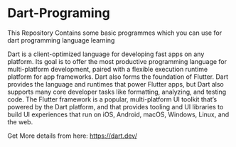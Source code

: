# Dart-Programing
This Repository Contains some basic programmes which you can use for dart programming language learning

Dart is a client-optimized language for developing fast apps on any platform. Its goal is to offer the most productive programming language for multi-platform development, paired with a flexible execution runtime platform for app frameworks.
Dart also forms the foundation of Flutter. Dart provides the language and runtimes that power Flutter apps, but Dart also supports many core developer tasks like formatting, analyzing, and testing code.
The Flutter framework is a popular, multi-platform UI toolkit that’s powered by the Dart platform, and that provides tooling and UI libraries to build UI experiences that run on iOS, Android, macOS, Windows, Linux, and the web.

Get More details from here: https://dart.dev/
